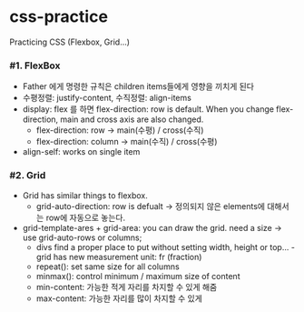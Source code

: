 # css-practice

Practicing CSS (Flexbox, Grid...)

### #1. FlexBox

  - Father 에게 명령한 규칙은 children items들에게 영향을 끼치게 된다
  - 수평정렬: justify-content, 수직정렬: align-items
  - display: flex 를 하면 flex-direction: row is default. When you change flex-direction, main and cross axis are also changed.
    - flex-direction: row -> main(수평) / cross(수직)
    - flex-direction: column -> main(수직) / cross(수평)
  - align-self: works on single item

  ### #2. Grid

  - Grid has similar things to flexbox.
    - grid-auto-direction: row is defualt -> 정의되지 않은 elements에 대해서는 row에 자동으로 놓는다.
  - grid-template-ares + grid-area: you can draw the grid. need a size -> use grid-auto-rows or columns;
    - divs find a proper place to put without setting width, height or top...
  -grid has new measurement unit: fr (fraction)
    - repeat(): set same size for all columns
    - minmax(): control minimum / maximum size of content
    - min-content: 가능한 적게 자리를 차지할 수 있게 해줌
    - max-content: 가능한 자리를 많이 차지할 수 있게
